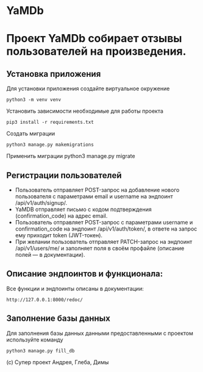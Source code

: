 # YaMDb

# Проект YaMDb собирает отзывы пользователей на произведения. 

## Установка приложения

Для установки приложения создайте виртуальное окружение
```
python3 -m venv venv
```
Установить зависимости необходимые для работы проекта
```
pip3 install -r requirements.txt
```
Создать миграции
```
python3 manage.py makemigrations
```
Применить миграции
python3 manage.py migrate
## Регистрации пользователей
- Пользователь отправляет POST-запрос на добавление нового пользователя с параметрами email и username на эндпоинт /api/v1/auth/signup/.
- YaMDB отправляет письмо с кодом подтверждения (confirmation_code) на адрес email.
- Пользователь отправляет POST-запрос с параметрами username и confirmation_code на эндпоинт /api/v1/auth/token/, в ответе на запрос ему приходит token (JWT-токен).
- При желании пользователь отправляет PATCH-запрос на эндпоинт /api/v1/users/me/ и заполняет поля в своём профайле (описание полей — в документации).
## Описание эндпоинтов и функционала:

Все функции и эндпоинты описаны в документации:
```
http://127.0.0.1:8000/redoc/
```
## Заполнение базы данных

Для заполнения базы данных данными предоставленными с проектом используйте команду 
```
python3 manage.py fill_db
``` 
(с) Супер проект Андрея, Глеба, Димы
